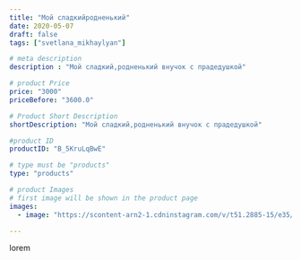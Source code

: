 ```yaml
---
title: "Мой сладкийродненький"
date: 2020-05-07
draft: false
tags: ["svetlana_mikhaylyan"]

# meta description
description : "Мой сладкий,родненький внучок с прадедушкой"

# product Price
price: "3000"
priceBefore: "3600.0"

# Product Short Description
shortDescription: "Мой сладкий,родненький внучок с прадедушкой"

#product ID
productID: "B_5KruLqBwE"

# type must be "products"
type: "products"

# product Images
# first image will be shown in the product page
images:
  - image: "https://scontent-arn2-1.cdninstagram.com/v/t51.2885-15/e35/95763279_695175884565395_2771332442772017670_n.jpg?se=8&tp=1&_nc_ht=scontent-arn2-1.cdninstagram.com&_nc_cat=111&_nc_ohc=ubCJRFOqyrMAX_XR8Xh&oh=7103ec0bacfe91e7c1cd6879aaadc0cf&oe=60727BBD&ig_cache_key=MjMwMzkxOTY2OTM2NzAyMDU0OA%3D%3D.2"

---
```

lorem
